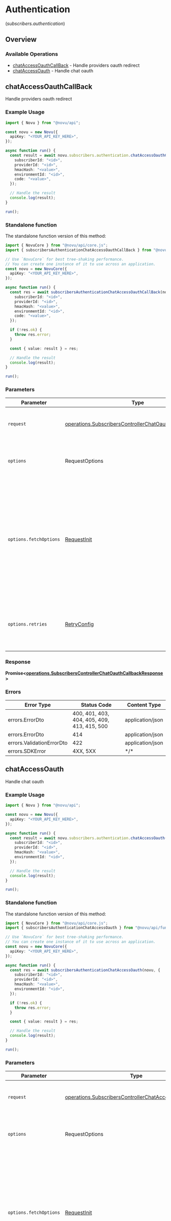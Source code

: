 # Authentication
(*subscribers.authentication*)

## Overview

### Available Operations

* [chatAccessOauthCallBack](#chataccessoauthcallback) - Handle providers oauth redirect
* [chatAccessOauth](#chataccessoauth) - Handle chat oauth

## chatAccessOauthCallBack

Handle providers oauth redirect

### Example Usage

```typescript
import { Novu } from "@novu/api";

const novu = new Novu({
  apiKey: "<YOUR_API_KEY_HERE>",
});

async function run() {
  const result = await novu.subscribers.authentication.chatAccessOauthCallBack({
    subscriberId: "<id>",
    providerId: "<id>",
    hmacHash: "<value>",
    environmentId: "<id>",
    code: "<value>",
  });

  // Handle the result
  console.log(result);
}

run();
```

### Standalone function

The standalone function version of this method:

```typescript
import { NovuCore } from "@novu/api/core.js";
import { subscribersAuthenticationChatAccessOauthCallBack } from "@novu/api/funcs/subscribersAuthenticationChatAccessOauthCallBack.js";

// Use `NovuCore` for best tree-shaking performance.
// You can create one instance of it to use across an application.
const novu = new NovuCore({
  apiKey: "<YOUR_API_KEY_HERE>",
});

async function run() {
  const res = await subscribersAuthenticationChatAccessOauthCallBack(novu, {
    subscriberId: "<id>",
    providerId: "<id>",
    hmacHash: "<value>",
    environmentId: "<id>",
    code: "<value>",
  });

  if (!res.ok) {
    throw res.error;
  }

  const { value: result } = res;

  // Handle the result
  console.log(result);
}

run();
```

### Parameters

| Parameter                                                                                                                                                                      | Type                                                                                                                                                                           | Required                                                                                                                                                                       | Description                                                                                                                                                                    |
| ------------------------------------------------------------------------------------------------------------------------------------------------------------------------------ | ------------------------------------------------------------------------------------------------------------------------------------------------------------------------------ | ------------------------------------------------------------------------------------------------------------------------------------------------------------------------------ | ------------------------------------------------------------------------------------------------------------------------------------------------------------------------------ |
| `request`                                                                                                                                                                      | [operations.SubscribersControllerChatOauthCallbackRequest](../../models/operations/subscriberscontrollerchatoauthcallbackrequest.md)                                           | :heavy_check_mark:                                                                                                                                                             | The request object to use for the request.                                                                                                                                     |
| `options`                                                                                                                                                                      | RequestOptions                                                                                                                                                                 | :heavy_minus_sign:                                                                                                                                                             | Used to set various options for making HTTP requests.                                                                                                                          |
| `options.fetchOptions`                                                                                                                                                         | [RequestInit](https://developer.mozilla.org/en-US/docs/Web/API/Request/Request#options)                                                                                        | :heavy_minus_sign:                                                                                                                                                             | Options that are passed to the underlying HTTP request. This can be used to inject extra headers for examples. All `Request` options, except `method` and `body`, are allowed. |
| `options.retries`                                                                                                                                                              | [RetryConfig](../../lib/utils/retryconfig.md)                                                                                                                                  | :heavy_minus_sign:                                                                                                                                                             | Enables retrying HTTP requests under certain failure conditions.                                                                                                               |

### Response

**Promise\<[operations.SubscribersControllerChatOauthCallbackResponse](../../models/operations/subscriberscontrollerchatoauthcallbackresponse.md)\>**

### Errors

| Error Type                                  | Status Code                                 | Content Type                                |
| ------------------------------------------- | ------------------------------------------- | ------------------------------------------- |
| errors.ErrorDto                             | 400, 401, 403, 404, 405, 409, 413, 415, 500 | application/json                            |
| errors.ErrorDto                             | 414                                         | application/json                            |
| errors.ValidationErrorDto                   | 422                                         | application/json                            |
| errors.SDKError                             | 4XX, 5XX                                    | \*/\*                                       |

## chatAccessOauth

Handle chat oauth

### Example Usage

```typescript
import { Novu } from "@novu/api";

const novu = new Novu({
  apiKey: "<YOUR_API_KEY_HERE>",
});

async function run() {
  const result = await novu.subscribers.authentication.chatAccessOauth({
    subscriberId: "<id>",
    providerId: "<id>",
    hmacHash: "<value>",
    environmentId: "<id>",
  });

  // Handle the result
  console.log(result);
}

run();
```

### Standalone function

The standalone function version of this method:

```typescript
import { NovuCore } from "@novu/api/core.js";
import { subscribersAuthenticationChatAccessOauth } from "@novu/api/funcs/subscribersAuthenticationChatAccessOauth.js";

// Use `NovuCore` for best tree-shaking performance.
// You can create one instance of it to use across an application.
const novu = new NovuCore({
  apiKey: "<YOUR_API_KEY_HERE>",
});

async function run() {
  const res = await subscribersAuthenticationChatAccessOauth(novu, {
    subscriberId: "<id>",
    providerId: "<id>",
    hmacHash: "<value>",
    environmentId: "<id>",
  });

  if (!res.ok) {
    throw res.error;
  }

  const { value: result } = res;

  // Handle the result
  console.log(result);
}

run();
```

### Parameters

| Parameter                                                                                                                                                                      | Type                                                                                                                                                                           | Required                                                                                                                                                                       | Description                                                                                                                                                                    |
| ------------------------------------------------------------------------------------------------------------------------------------------------------------------------------ | ------------------------------------------------------------------------------------------------------------------------------------------------------------------------------ | ------------------------------------------------------------------------------------------------------------------------------------------------------------------------------ | ------------------------------------------------------------------------------------------------------------------------------------------------------------------------------ |
| `request`                                                                                                                                                                      | [operations.SubscribersControllerChatAccessOauthRequest](../../models/operations/subscriberscontrollerchataccessoauthrequest.md)                                               | :heavy_check_mark:                                                                                                                                                             | The request object to use for the request.                                                                                                                                     |
| `options`                                                                                                                                                                      | RequestOptions                                                                                                                                                                 | :heavy_minus_sign:                                                                                                                                                             | Used to set various options for making HTTP requests.                                                                                                                          |
| `options.fetchOptions`                                                                                                                                                         | [RequestInit](https://developer.mozilla.org/en-US/docs/Web/API/Request/Request#options)                                                                                        | :heavy_minus_sign:                                                                                                                                                             | Options that are passed to the underlying HTTP request. This can be used to inject extra headers for examples. All `Request` options, except `method` and `body`, are allowed. |
| `options.retries`                                                                                                                                                              | [RetryConfig](../../lib/utils/retryconfig.md)                                                                                                                                  | :heavy_minus_sign:                                                                                                                                                             | Enables retrying HTTP requests under certain failure conditions.                                                                                                               |

### Response

**Promise\<[operations.SubscribersControllerChatAccessOauthResponse](../../models/operations/subscriberscontrollerchataccessoauthresponse.md)\>**

### Errors

| Error Type                                  | Status Code                                 | Content Type                                |
| ------------------------------------------- | ------------------------------------------- | ------------------------------------------- |
| errors.ErrorDto                             | 400, 401, 403, 404, 405, 409, 413, 415, 500 | application/json                            |
| errors.ErrorDto                             | 414                                         | application/json                            |
| errors.ValidationErrorDto                   | 422                                         | application/json                            |
| errors.SDKError                             | 4XX, 5XX                                    | \*/\*                                       |